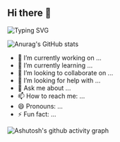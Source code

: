 ## Hi there 👋

<!--
**aqianer/aqianer** is a ✨ _special_ ✨ repository because its `README.md` (this file) appears on your GitHub profile.

Here are some ideas to get you started:

-->
![Typing SVG](https://readme-typing-svg.demolab.com?font=Fira+Code&duration=6000&pause=1000&color=E21AF7&multiline=true&width=435&lines=Hi+I+am+Chenglin;Welcome+to+my+personal+page;Over+3+years+of+programming+experience)

![Anurag's GitHub stats](https://github-readme-stats.vercel.app/api?username=aqianer)

- 🔭 I’m currently working on ...
- 🌱 I’m currently learning ...
- 👯 I’m looking to collaborate on ...
- 🤔 I’m looking for help with ...
- 💬 Ask me about ...
- 📫 How to reach me: ...
- 😄 Pronouns: ...
- ⚡ Fun fact: ...


![Ashutosh's github activity graph](https://github-readme-activity-graph.vercel.app/graph?username=aqianer&bg_color=fffff0&color=708090&line=24292e&point=24292e&area=true&hide_border=true)



